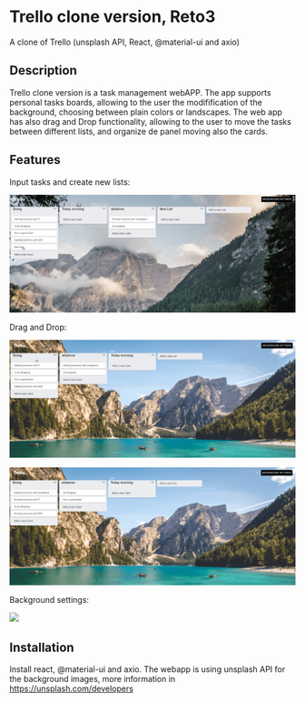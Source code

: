 # Trello clone version, Reto3
A clone of Trello (unsplash API, React, @material-ui and axio)

## Description
Trello clone version is a task management webAPP. The app supports personal tasks boards, allowing to the user the modifification of the background, choosing between plain colors or landscapes. The web app has also drag and Drop functionality, allowing to the user to move the tasks between different lists, and organize de panel moving also the cards.

## Features

Input tasks and create new lists:

![](https://github.com/AlbertCos/Reto3/blob/master/inputtaskandlist.gif)

Drag and Drop:

![](https://github.com/AlbertCos/Reto3/blob/master/Draganddrop1.gif)

![](https://github.com/AlbertCos/Reto3/blob/master/Draganddrop2.gif)

Background settings:

![](https://github.com/AlbertCos/Reto3/blob/master/Backgroundimage.gif)

## Installation
Install react, @material-ui and axio. 
The webapp is using unsplash API for the background images, more information in https://unsplash.com/developers


